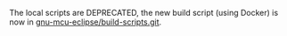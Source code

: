 The local scripts are DEPRECATED, the new build script (using Docker) is now in [gnu-mcu-eclipse/build-scripts.git](https://github.com/gnu-mcu-eclipse/build-scripts).
